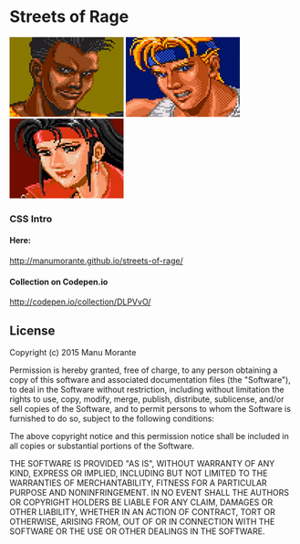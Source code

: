 # Streets of Rage

!['Adam'](/source/assets/img/adam.png)
!['Axel'](/source/assets/img/axel.png)
!['Blaze'](/source/assets/img/blaze.png)

### CSS Intro

#### Here:
http://manumorante.github.io/streets-of-rage/

#### Collection on Codepen.io
http://codepen.io/collection/DLPVvO/


## License

Copyright (c) 2015 Manu Morante

Permission is hereby granted, free of charge, to any person obtaining a copy of this software and associated documentation files (the "Software"), to deal in the Software without restriction, including without limitation the rights to use, copy, modify, merge, publish, distribute, sublicense, and/or sell copies of the Software, and to permit persons to whom the Software is furnished to do so, subject to the following conditions:

The above copyright notice and this permission notice shall be included in all copies or substantial portions of the Software.

THE SOFTWARE IS PROVIDED "AS IS", WITHOUT WARRANTY OF ANY KIND, EXPRESS OR IMPLIED, INCLUDING BUT NOT LIMITED TO THE WARRANTIES OF MERCHANTABILITY, FITNESS FOR A PARTICULAR PURPOSE AND NONINFRINGEMENT. IN NO EVENT SHALL THE AUTHORS OR COPYRIGHT HOLDERS BE LIABLE FOR ANY CLAIM, DAMAGES OR OTHER LIABILITY, WHETHER IN AN ACTION OF CONTRACT, TORT OR OTHERWISE, ARISING FROM, OUT OF OR IN CONNECTION WITH THE SOFTWARE OR THE USE OR OTHER DEALINGS IN THE SOFTWARE.
